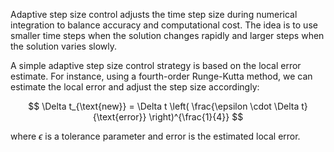 Adaptive step size control adjusts the time step size during numerical integration to balance accuracy and computational cost. The idea is to use smaller time steps when the solution changes rapidly and larger steps when the solution varies slowly.

A simple adaptive step size control strategy is based on the local error estimate. For instance, using a fourth-order Runge-Kutta method, we can estimate the local error and adjust the step size accordingly:

$$
\Delta t_{\text{new}} = \Delta t \left( \frac{\epsilon \cdot \Delta t}{\text{error}} \right)^{\frac{1}{4}}
$$

where $\epsilon$ is a tolerance parameter and $\text{error}$ is the estimated local error.
